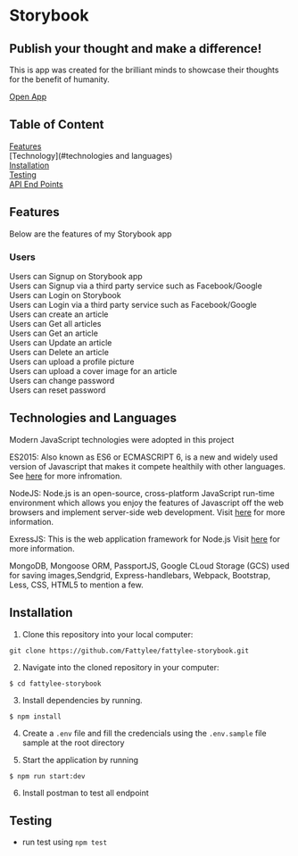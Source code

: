# Storybook

## Publish your thought and make a difference!

This is app was created for the brilliant minds to showcase their thoughts for the benefit of humanity.

<a href='https://fattylee-storybook.herokuapp.com' target='_blank'>Open App</a>

## Table of Content

[Features](#features)<br>
[Technology](#technologies and languages)<br>
[Installation](#installation)<br>
[Testing](#testing)<br>
[API End Points](#api-end-points)

## Features

Below are the features of my Storybook app

### Users

Users can Signup on Storybook app<br/>
Users can Signup via a third party service such as Facebook/Google<br/>
Users can Login on Storybook<br/>
Users can Login via a third party service such as Facebook/Google<br/>
Users can create an article<br/>
Users can Get all articles<br/>
Users can Get an article <br/>
Users can Update an article<br/>
Users can Delete an article<br/>
Users can upload a profile picture<br/>
Users can upload a cover image for an article<br/>
Users can change password<br/>
Users can reset password<br/>

## Technologies and Languages

Modern JavaScript technologies were adopted in this project

ES2015: Also known as ES6 or ECMASCRIPT 6, is a new and widely used version of Javascript
that makes it compete healthily with other languages. See [here](https://en.wikipedia.org/wiki/ECMAScript) for more infromation.

NodeJS: Node.js is an open-source, cross-platform JavaScript run-time environment which allows you enjoy the features of Javascript off the web browsers and implement server-side web development.
Visit [here](https://nodejs.org/en/) for more information.

ExressJS: This is the web application framework for Node.js
Visit [here](https://expressjs.com) for more information.

MongoDB, Mongoose ORM, PassportJS, Google CLoud Storage (GCS) used for saving images,Sendgrid, Express-handlebars, Webpack, Bootstrap, Less, CSS, HTML5 to mention a few.

## Installation

1. Clone this repository into your local computer:

```
git clone https://github.com/Fattylee/fattylee-storybook.git
```

2. Navigate into the cloned repository in your computer:

```
$ cd fattylee-storybook
```

3. Install dependencies by running.

```
$ npm install
```

4. Create a `.env` file and fill the credencials using the `.env.sample` file sample at the root directory

5. Start the application by running

```
$ npm run start:dev
```

6. Install postman to test all endpoint

## Testing

- run test using `npm test`
